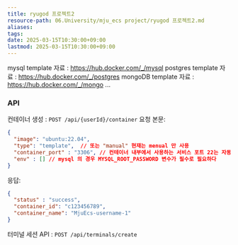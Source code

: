 ```yaml
---
title: ryugod 프로젝트2
resource-path: 06.University/mju_ecs project/ryugod 프로젝트2.md
aliases:
tags:
date: 2025-03-15T10:30:00+09:00
lastmod: 2025-03-15T10:30:00+09:00
---
```

mysql template 자료 : https://hub.docker.com/_/mysql
postgres template 자료 : https://hub.docker.com/_/postgres
mongoDB template 자료 : https://hub.docker.com/_/mongo
...

### API

컨테이너 생성 : `POST /api/{userId}/container`
요청 본문:
```json
{
  "image": "ubuntu:22.04",
  "type": "template",  // 또는 "manual" 현재는 menual 만 사용
  "container_port" : "3306", // 컨테이너 내부에서 사용하는 서비스 포트 22는 자동
  "env" : [] // mysql 의 경우 MYSQL_ROOT_PASSWORD 변수가 필수로 필요하다
}
```
응답:
```json
{
  "status" : "success",
  "container_id": "c123456789",
  "container_name": "MjuEcs-username-1"
}
```
터미널 세션 API : `POST /api/terminals/create`